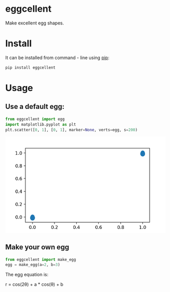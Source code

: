# eggcellent

Make excellent egg shapes.

# Install

It can be installed from command - line using
[pip](https://pypi.org/project/pip/):

```bash
pip install eggcellent
```

# Usage

## Use a default egg:

```python
from eggcellent import egg
import matplotlib.pyplot as plt
plt.scatter([0, 1], [0, 1], marker=None, verts=egg, s=200)
```

![example1.png](eggs.png)

## Make your own egg

```python
from eggcellent import make_egg
egg = make_egg(a=2, b=3)
```

The egg equation is:

r = cos(2θ) + a \* cos(θ) + b
